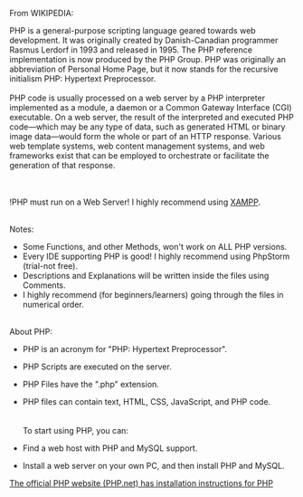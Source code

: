 From WIKIPEDIA:

PHP is a general-purpose scripting language geared towards web development.
It was originally created by Danish-Canadian programmer Rasmus Lerdorf in 1993 and released in 1995.
The PHP reference implementation is now produced by the PHP Group.
PHP was originally an abbreviation of Personal Home Page, but it now stands for the recursive initialism PHP: Hypertext Preprocessor.
<br><br>
PHP code is usually processed on a web server by a PHP interpreter implemented as a module, a daemon or a Common Gateway Interface (CGI) executable.
On a web server, the result of the interpreted and executed PHP code—which may be any type of data, such as generated HTML or binary image data—would
form the whole or part of an HTTP response.
Various web template systems, web content management systems, and web frameworks exist that can be employed to orchestrate or facilitate the
generation of that response.
<br><br><br>


!PHP must run on a Web Server! I highly recommend using [XAMPP](https://www.apachefriends.org/).
<br><br>

Notes:
- Some Functions, and other Methods, won't work on ALL PHP versions.
- Every IDE supporting PHP is good! I highly recommend using PhpStorm (trial-not free).
- Descriptions and Explanations will be written inside the files using Comments.
- I highly recommend (for beginners/learners) going through the files in numerical order.
<br><br>

About PHP:
- PHP is an acronym for "PHP: Hypertext Preprocessor".
- PHP Scripts are executed on the server.
- PHP Files have the ".php" extension.
- PHP files can contain text, HTML, CSS, JavaScript, and PHP code.
<br><br><br>
  To start using PHP, you can:

- Find a web host with PHP and MySQL support.
- Install a web server on your own PC, and then install PHP and MySQL.

[The official PHP website (PHP.net) has installation instructions for PHP](http://php.net/manual/en/install.php)
